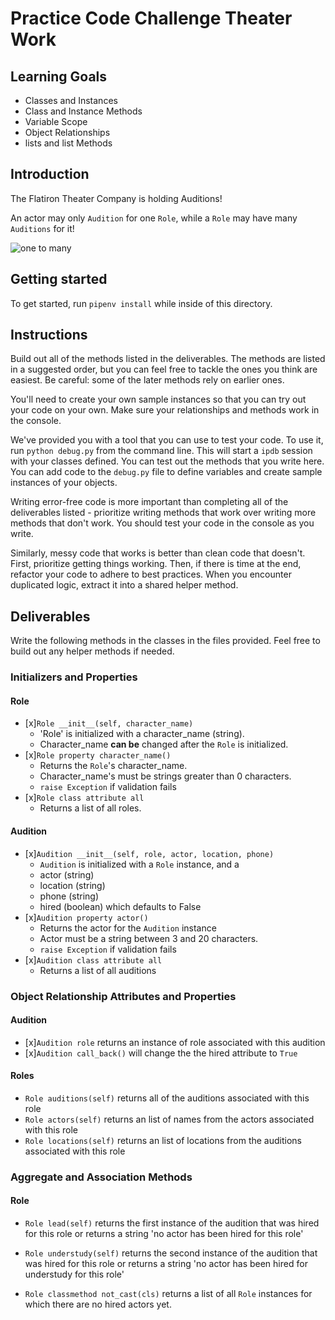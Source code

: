 # Practice Code Challenge Theater Work 

## Learning Goals

- Classes and Instances
- Class and Instance Methods
- Variable Scope
- Object Relationships
- lists and list Methods

## Introduction

The Flatiron Theater Company is holding Auditions!

An actor may only `Audition` for one `Role`, while a `Role` may have many `Auditions` for it! 

![one to many](https://curriculum-content.s3.amazonaws.com/phase-3/active-record-theater-work/one_to_many.png)

## Getting started 

To get started, run `pipenv install` while inside of this directory.

## Instructions

Build out all of the methods listed in the deliverables. The methods are listed in a suggested order, but you can feel free to tackle the ones you think are
easiest. Be careful: some of the later methods rely on earlier ones.

You'll need to create your own sample instances so that you can try out your
code on your own. Make sure your relationships and methods work in the console.

We've provided you with a tool that you can use to test your code. To use it,
run `python debug.py` from the command line. This will start a `ipdb` session
with your classes defined. You can test out the methods that you write here. You can add code to the `debug.py` file to define variables and create sample
instances of your objects.

Writing error-free code is more important than completing all of the
deliverables listed - prioritize writing methods that work over writing more
methods that don't work. You should test your code in the console as you write.

Similarly, messy code that works is better than clean code that doesn't. First, prioritize getting things working. Then, if there is time at the end, refactor your code to adhere to best practices. When you encounter duplicated logic, extract it into a shared helper method.

## Deliverables

Write the following methods in the classes in the files provided. Feel free to
build out any helper methods if needed.

### Initializers and Properties

#### Role

- [x]`Role __init__(self, character_name)`
    - 'Role' is initialized with a character_name (string).
    - Character_name **can be** changed after the `Role` is initialized.
- [x]`Role property character_name()`
    - Returns the `Role`'s character_name.
    - Character_name's must be strings greater than 0 characters.
    - `raise Exception` if validation fails
- [x]`Role class attribute all`
    - Returns a list of all roles.

#### Audition

- [x]`Audition __init__(self, role, actor, location, phone)`
    - `Audition` is initialized with a `Role` instance, and a
    - actor (string)
    - location (string)
    - phone (string)
    - hired (boolean) which defaults to False
- [x]`Audition property actor()`
    - Returns the actor for the `Audition` instance
    - Actor must be a string between 3 and 20 characters.
    - `raise Exception` if validation fails
- [x]`Audition class attribute all`
    - Returns a list of all auditions
  
### Object Relationship Attributes and Properties

#### Audition

- [x]`Audition role` returns an instance of role associated with this audition
- [x]`Audition call_back()` will change the the hired attribute to `True`

#### Roles

- `Role auditions(self)` returns all of the auditions associated with this role 
- `Role actors(self)` returns an list of names from the actors associated with this role
- `Role locations(self)` returns an list of locations from the auditions associated with this role

### Aggregate and Association Methods

#### Role

- `Role lead(self)` returns the first instance of the audition that was hired for this role or returns a string 'no actor has been hired for this role'
- `Role understudy(self)` returns the second instance of the audition that was hired for this role or returns a string 'no actor has been hired for understudy for this role'

- `Role classmethod not_cast(cls)` returns a list of all `Role` instances for which there are no hired actors yet.
